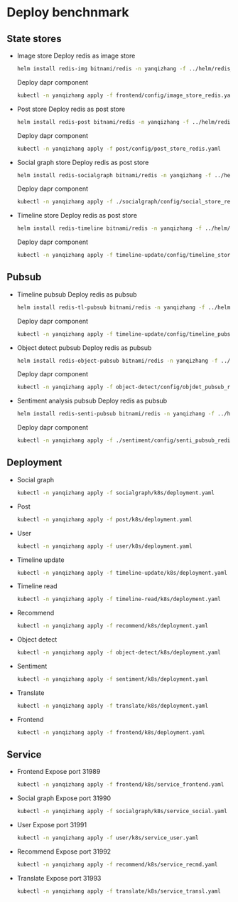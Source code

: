 # Deploy benchnmark

## State stores
- Image store
    Deploy redis as image store
    ```bash
    helm install redis-img bitnami/redis -n yanqizhang -f ../helm/redis_rdb_bitnami_val.yml --set global.storageClass=local-storage --set master.persistence.size=2Gi --set global.redis.password=redisstore --wait
    ```

    Deploy dapr component
    ```bash
    kubectl -n yanqizhang apply -f frontend/config/image_store_redis.yaml
    ```

- Post store
    Deploy redis as post store
    ```bash
    helm install redis-post bitnami/redis -n yanqizhang -f ../helm/redis_rdb_bitnami_val.yml --set global.storageClass=local-storage --set master.persistence.size=2Gi --set global.redis.password=redispost --wait
    ```

    Deploy dapr component
    ```bash
    kubectl -n yanqizhang apply -f post/config/post_store_redis.yaml
    ```

- Social graph store
    Deploy redis as post store
    ```bash
    helm install redis-socialgraph bitnami/redis -n yanqizhang -f ../helm/redis_rdb_bitnami_val.yml --set global.storageClass=local-storage --set master.persistence.size=2Gi  --set replica.persistence.size=2Gi --set global.redis.password=redissocialgraph --wait
    ```

    Deploy dapr component
    ```bash
    kubectl -n yanqizhang apply -f ./socialgraph/config/social_store_redis.yaml
    ```

- Timeline store
    Deploy redis as post store
    ```bash
    helm install redis-timeline bitnami/redis -n yanqizhang -f ../helm/redis_rdb_bitnami_val.yml --set global.storageClass=local-storage --set master.persistence.size=2Gi --set global.redis.password=redistimeline --wait
    ```

    Deploy dapr component
    ```bash
    kubectl -n yanqizhang apply -f timeline-update/config/timeline_store_redis.yaml
    ```

## Pubsub

- Timeline pubsub
    Deploy redis as pubsub
    ```bash
    helm install redis-tl-pubsub bitnami/redis -n yanqizhang -f ../helm/redis_rdb_bitnami_val.yml --set global.storageClass=local-storage --set master.persistence.size=2Gi --set global.redis.password=redispubsub --wait
    ```

    Deploy dapr component
    ```bash
    kubectl -n yanqizhang apply -f timeline-update/config/timeline_pubsub_redis.yaml
    ```

- Object detect pubsub
    Deploy redis as pubsub
    ```bash
    helm install redis-object-pubsub bitnami/redis -n yanqizhang -f ../helm/redis_rdb_bitnami_val.yml --set global.storageClass=local-storage --set master.persistence.size=2Gi --set global.redis.password=redispubsub --wait
    ```

    Deploy dapr component
    ```bash
    kubectl -n yanqizhang apply -f object-detect/config/objdet_pubsub_redis.yaml
    ```

- Sentiment analysis pubsub
    Deploy redis as pubsub
    ```bash
    helm install redis-senti-pubsub bitnami/redis -n yanqizhang -f ../helm/redis_rdb_bitnami_val.yml --set global.storageClass=local-storage --set master.persistence.size=2Gi --set replica.persistence.size=2Gi --set global.redis.password=redispubsub --wait
    ```

    Deploy dapr component
    ```bash
    kubectl -n yanqizhang apply -f ./sentiment/config/senti_pubsub_redis.yaml
    ```

## Deployment

- Social graph
    ```bash
    kubectl -n yanqizhang apply -f socialgraph/k8s/deployment.yaml
    ```

- Post
    ```bash
    kubectl -n yanqizhang apply -f post/k8s/deployment.yaml
    ```

- User
    ```bash
    kubectl -n yanqizhang apply -f user/k8s/deployment.yaml
    ```

- Timeline update
    ```bash
    kubectl -n yanqizhang apply -f timeline-update/k8s/deployment.yaml
    ```

- Timeline read
    ```bash
    kubectl -n yanqizhang apply -f timeline-read/k8s/deployment.yaml
    ```

- Recommend
    ```bash
    kubectl -n yanqizhang apply -f recommend/k8s/deployment.yaml
    ```

- Object detect
    ```bash
    kubectl -n yanqizhang apply -f object-detect/k8s/deployment.yaml
    ```

- Sentiment
    ```bash
    kubectl -n yanqizhang apply -f sentiment/k8s/deployment.yaml
    ```

- Translate
    ```bash
    kubectl -n yanqizhang apply -f translate/k8s/deployment.yaml
    ```

- Frontend
    ```bash
    kubectl -n yanqizhang apply -f frontend/k8s/deployment.yaml
    ```

## Service

- Frontend
    Expose port 31989
    ```bash
    kubectl -n yanqizhang apply -f frontend/k8s/service_frontend.yaml
    ```

- Social graph
    Expose port 31990
    ```bash
    kubectl -n yanqizhang apply -f socialgraph/k8s/service_social.yaml
    ```

- User
    Expose port 31991
    ```bash
    kubectl -n yanqizhang apply -f user/k8s/service_user.yaml
    ```

- Recommend
    Expose port 31992
    ```bash
    kubectl -n yanqizhang apply -f recommend/k8s/service_recmd.yaml
    ```

- Translate
    Expose port 31993
    ```bash
    kubectl -n yanqizhang apply -f translate/k8s/service_transl.yaml
    ```



